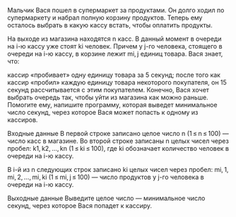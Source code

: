 Мальчик Вася пошел в супермаркет за продуктами. Он долго ходил по супермаркету и набрал полную корзину продуктов. Теперь ему осталось выбрать в какую кассу встать, чтобы оплатить продукты.

На выходе из магазина находятся n касс. В данный момент в очереди на i-ю кассу уже стоят ki человек. Причем у j-го человека, стоящего в очереди на i-ю кассу, в корзине лежит mi, j единиц товара. Вася знает, что:

кассир «пробивает» одну единицу товара за 5 секунд;
после того как кассир «пробил» каждую единицу товара некоторого покупателя, он 15 секунд рассчитывается с этим покупателем.
Конечно, Вася хочет выбрать очередь так, чтобы уйти из магазина как можно раньше. Помогите ему, напишите программу, которая выведет минимальное число секунд, через которое Вася может попасть к одному из кассиров.

Входные данные
В первой строке записано целое число n (1 ≤ n ≤ 100) — число касс в магазине. Во второй строке записаны n целых чисел через пробел: k1, k2, ..., kn (1 ≤ ki ≤ 100), где ki обозначает количество человек в очереди на i-ю кассу.

В i-й из n следующих строк записано ki целых чисел через пробел: mi, 1, mi, 2, ..., mi, ki (1 ≤ mi, j ≤ 100) — число продуктов у j-го человека в очереди на i-ю кассу.

Выходные данные
Выведите целое число — минимальное число секунд, через которое Вася попадет к кассиру.